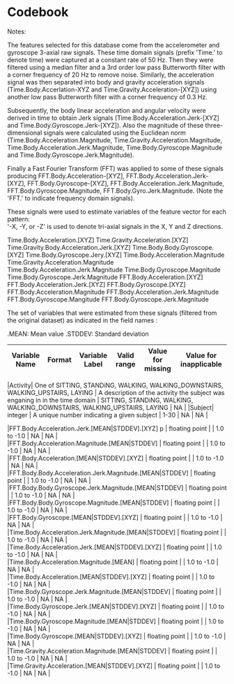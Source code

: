 Codebook
========

Notes:

The features selected for this database come from the accelerometer and gyroscope 3-axial raw signals. These time domain signals (prefix 'Time.' to denote time) were captured at a constant rate of 50 Hz. Then they were filtered using a median filter and a 3rd order low pass Butterworth filter with a corner frequency of 20 Hz to remove noise. Similarly, the acceleration signal was then separated into body and gravity acceleration signals (Time.Body.Accerlation-XYZ and Time.Gravity.Acceleration-[XYZ]) using another low pass Butterworth filter with a corner frequency of 0.3 Hz. 

Subsequently, the body linear acceleration and angular velocity were derived in time to obtain Jerk signals (Time.Body.Acceleration.Jerk-[XYZ] and Time.Body.Gyroscope.Jerk-[XYZ]). Also the magnitude of these three-dimensional signals were calculated using the Euclidean norm (Time.Body.Acceleration.Magnitude, Time.Gravity.Acceleration.Magnitude, Time.Body.Acceleration.Jerk.Magnitude, Time.Body.Gyroscope.Magnitude and Time.Body.Gyroscope.Jerk.Magnitude). 

Finally a Fast Fourier Transform (FFT) was applied to some of these signals producing FFT.Body.Acceleration-[XYZ], FFT.Body.Acceleration.Jerk-[XYZ], FFT.Body.Gyroscope-[XYZ], FFT.Body.Acceleration.Jerk.Magnitude, FFT.Body.Gyroscope.Magnitude, FFT.Body.Gyro.Jerk.Magnitude. (Note the 'FFT.' to indicate frequency domain signals). 

These signals were used to estimate variables of the feature vector for each pattern:  
'-X, -Y, or -Z' is used to denote tri-axial signals in the X, Y and Z directions.

Time.Body.Acceleration.[XYZ]
Time.Gravity.Acceleration.[XYZ]
Time.Gravity.Body.Acceleration.Jerk.[XYZ]
Time.Body.Body.Gyroscope.[XYZ]
Time.Body.Gyroscope.Jery.[XYZ]
Time.Body.Acceleration.Magnitude
Time.Gravity.Acceleration.Magnitude
Time.Body.Acceleration.Jerk.Magnitude
Time.Body.Gyroscope.Magnitude
Time.Body.Gyroscope.Jerk.Magnitude
FFT.Body.Acceleration.[XYZ]
FFT.Body.Acceleration.Jerk.[XYZ]
FFT.Body.Gyroscope.[XYZ]
FFT.Body.Acceleration.Magnitude
FFT.Body.Acceleration.Jerk.Magnitude
FFT.Body.Gyroscope.Mangitude
FFT.Body.Gyroscope.Jerk.Magnitude

The set of variables that were estimated from these signals (filtered from the original dataset) as indicated in the field names : 

.MEAN: Mean value
.STDDEV: Standard deviation


|Variable Name | Format | Variable Label | Valid range | Value for missing | Value for inapplicable |
---------------|--------|----------------|-------------|-------------------|------------------------|
                                  
|Activity| One of SITTING, STANDiNG, WALKING, WALKING_DOWNSTAIRS, WALKING_UPSTAIRS, LAYING | A description of the activity the subject was enganing in in the time domain | SITTING, STANDiNG, WALKING, WALKING_DOWNSTAIRS, WALKING_UPSTAIRS, LAYING | NA | 
|Subject|   integer |   A unique number indicating a given subject   |   1-30 | NA | NA |       

|FFT.Body.Acceleration.Jerk.[MEAN|STDDEV].[XYZ] p     | floating point |            | 1.0 to -1.0 | NA     |   NA       |                   
|FFT.Body.Acceleration.Magnitude.[MEAN|STDDEV]      | floating point |            | 1.0 to -1.0 | NA     |   NA       |                   
|FFT.Body.Acceleration.[MEAN|STDDEV].[XYZ]      | floating point |            | 1.0 to -1.0 | NA     |   NA       |                   
|FFT.Body.Body.Acceleration.Jerk.Magnitude.[MEAN|STDDEV]      | floating point |            | 1.0 to -1.0 | NA     |   NA       |                   
|FFT.Body.Body.Gyroscope.Jerk.Magnitude.[MEAN|STDDEV]      | floating point |            | 1.0 to -1.0 | NA     |   NA       |                   
|FFT.Body.Body.Gyroscope.Magnitude.[MEAN|STDDEV]      | floating point |            | 1.0 to -1.0 | NA     |   NA       |                   
|FFT.Body.Gyroscope.[MEAN|STDDEV].[XYZ]      | floating point |            | 1.0 to -1.0 | NA     |   NA       |                   
|Time.Body.Acceleration.Jerk.Magnitude.[MEAN|STDDEV]      | floating point |            | 1.0 to -1.0 | NA     |   NA       |                   
|Time.Body.Acceleration.Jerk.[MEAN|STDDEV].[XYZ]       | floating point |            | 1.0 to -1.0 | NA     |   NA       |                   
|Time.Body.Acceleration.Magnitude.[MEAN]       | floating point |            | 1.0 to -1.0 | NA     |   NA       |                   
|Time.Body.Acceleration.[MEAN|STDDEV].[XYZ] | floating point |            | 1.0 to -1.0 | NA     |   NA       |                   
|Time.Body.Gyroscope.Jerk.Magnitude.[MEAN|STDDEV]      | floating point |            | 1.0 to -1.0 | NA     |   NA       |                   
|Time.Body.Gyroscope.Jerk.[MEAN|STDDEV].[XYZ]      | floating point |            | 1.0 to -1.0 | NA     |   NA       |                   
|Time.Body.Gyroscope.Magnitude.[MEAN|STDDEV]       | floating point |            | 1.0 to -1.0 | NA     |   NA       |                   
|Time.Body.Gyroscope.[MEAN|STDDEV].[XYZ]        | floating point |            | 1.0 to -1.0 | NA     |   NA       |                                   
|Time.Gravity.Acceleration.Magnitude.[MEAN|STDDEV]        | floating point |            | 1.0 to -1.0 | NA     |   NA       |                        
|Time.Gravity.Acceleration.[MEAN|STDDEV].[XYZ]        | floating point |            | 1.0 to -1.0 | NA     |   NA       |    



